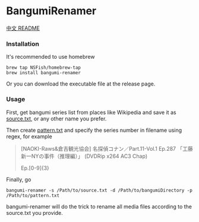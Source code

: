 # BangumiRenamer

[中文 README](https://github.com/NSFish/BangumiRenamer/blob/master/README_CN.md)

### Installation

It's recommended to use homebrew
```shell
brew tap NSFish/homebrew-tap
brew install bangumi-renamer
```

Or you can download the executable file at the release page.

### Usage

First, get bangumi series list from places like Wikipedia and save it as [source.txt](https://github.com/NSFish/BangumiRenamer/blob/master/TestCase/source.txt), or any other name you prefer.

Then create [pattern.txt](https://github.com/NSFish/BangumiRenamer/blob/master/TestCase/pattern.txt) and specify the series number in filename using regex, for example

> [NAOKI-Raws&倉吉観光協会] 名探偵コナン／Part.11-Vol.1 Ep.287 「工藤新一NYの事件（推理編）」 (DVDRip x264 AC3 Chap)
>
> Ep.[0-9]{3}

Finally, go

```shell
bangumi-renamer -s /Path/to/source.txt -d /Path/to/bangumiDirectory -p /Path/to/pattern.txt
```

bangumi-renamer will do the trick to rename all media files according to the source.txt you provide.